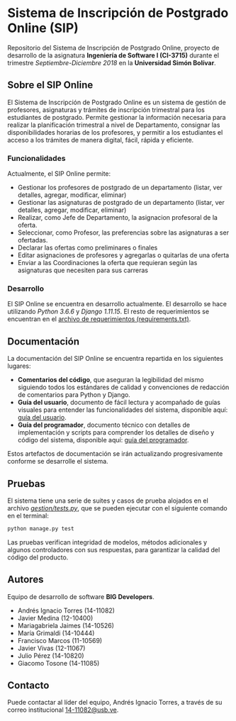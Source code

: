 # Sistema de Inscripción de Postgrado Online (SIP)

Repositorio del Sistema de Inscripción de Postgrado Online, proyecto de desarrollo de la asignatura **Ingeniería de Software I (CI-3715)** durante el trimestre *Septiembre-Diciembre 2018* en la **Universidad Simón Bolívar**.

## Sobre el SIP Online

El Sistema de Inscripción de Postgrado Online es un sistema de gestión de profesores, asignaturas y trámites de inscripción trimestral para los estudiantes de postgrado. Permite gestionar la información necesaria para realizar la planificación trimestral a nivel de Departamento, consignar las disponibilidades horarias de los profesores, y permitir a los estudiantes el acceso a los trámites de manera digital, fácil, rápida y eficiente.

### Funcionalidades

Actualmente, el SIP Online permite:

- Gestionar los profesores de postgrado de un departamento (listar, ver detalles, agregar, modificar, eliminar)
- Gestionar las asignaturas de postgrado de un departamento (listar, ver detalles, agregar, modificar, eliminar)
- Realizar, como Jefe de Departamento, la asignacion profesoral de la oferta.
- Seleccionar, como Profesor, las preferencias sobre las asignaturas a ser ofertadas.
- Declarar las ofertas como preliminares o finales
- Editar asignaciones de profesores y agregarlas o quitarlas de una oferta
- Enviar a las Coordinaciones la oferta que requieran según las asignaturas que necesiten para sus carreras

### Desarrollo

El SIP Online se encuentra en desarrollo actualmente. El desarrollo se hace utilizando *Python 3.6.6* y *Django 1.11.15*. El resto de requerimientos se encuentran en el [archivo de requerimientos (requirements.txt)](requirements.txt).

## Documentación

La documentación del SIP Online se encuentra repartida en los siguientes lugares:

- **Comentarios del código**, que aseguran la legibilidad del mismo siguiendo todos los estándares de calidad y convenciones de redacción de comentarios para Python y Django.
- **Guía del usuario**, documento de fácil lectura y acompañado de guías visuales para entender las funcionalidades del sistema, disponible aquí: [guía del usuario](docs/GUIA-USUARIO.md).
- **Guía del programador**, documento técnico con detalles de implementación y scripts para comprender los detalles de diseño y código del sistema, disponible aquí:  [guía del programador](docs/GUIA-PROGRAMADOR.md).

Estos artefactos de documentación se irán actualizando progresivamente conforme se desarrolle el sistema.

## Pruebas

El sistema tiene una serie de suites y casos de prueba alojados en el archivo [*gestion/tests.py*](gestion/tests.py), que se pueden ejecutar con el siguiente comando en el terminal:

```bash
python manage.py test
```

Las pruebas verifican integridad de modelos, métodos adicionales y algunos controladores con sus respuestas, para garantizar la calidad del código del producto.

## Autores

Equipo de desarrollo de software **BIG Developers**.

- Andrés Ignacio Torres (14-11082)
- Javier Medina (12-10400)
- Mariagabriela Jaimes (14-10526)
- María Grimaldi (14-10444)
- Francisco Marcos (11-10569)
- Javier Vivas (12-11067)
- Julio Pérez (14-10820)
- Giacomo Tosone (14-11085)

## Contacto

Puede contactar al líder del equipo, Andrés Ignacio Torres, a través de su correo institucional 14-11082@usb.ve.